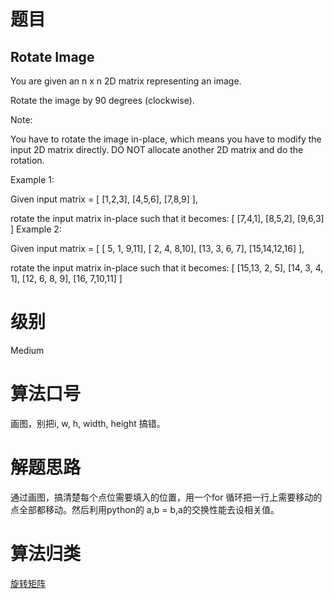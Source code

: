# 题目
## Rotate Image
You are given an n x n 2D matrix representing an image.

Rotate the image by 90 degrees (clockwise).

Note:

You have to rotate the image in-place, which means you have to modify the input 2D matrix directly. DO NOT allocate another 2D matrix and do the rotation.

Example 1:

Given input matrix = 
[
  [1,2,3],
  [4,5,6],
  [7,8,9]
],

rotate the input matrix in-place such that it becomes:
[
  [7,4,1],
  [8,5,2],
  [9,6,3]
]
Example 2:

Given input matrix =
[
  [ 5, 1, 9,11],
  [ 2, 4, 8,10],
  [13, 3, 6, 7],
  [15,14,12,16]
], 

rotate the input matrix in-place such that it becomes:
[
  [15,13, 2, 5],
  [14, 3, 4, 1],
  [12, 6, 8, 9],
  [16, 7,10,11]
]

# 级别 
Medium

# 算法口号
画图，别把i, w, h, width, height 搞错。

# 解题思路
通过画图，搞清楚每个点位需要填入的位置，用一个for 循环把一行上需要移动的点全部都移动。然后利用python的 a,b = b,a的交换性能去设相关值。

# 算法归类
<a href="../../../TE.md">旋转矩阵</a>